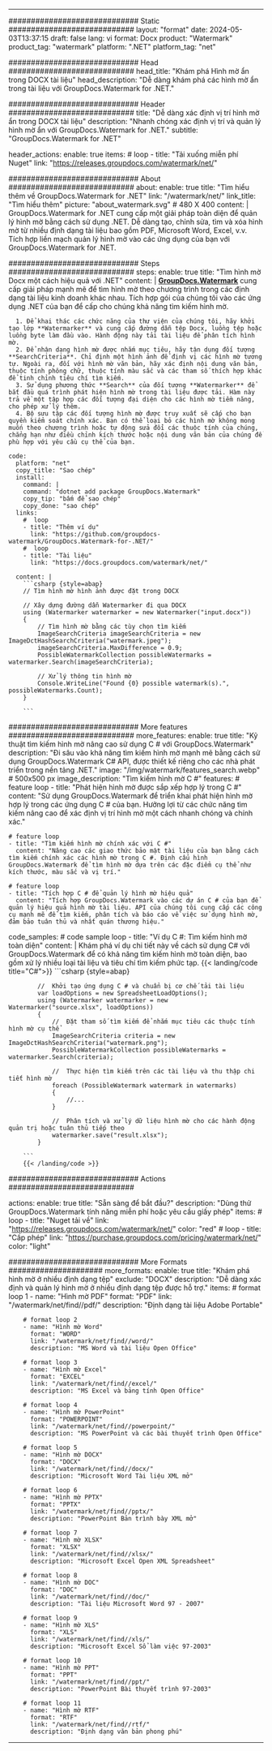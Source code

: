 
---
############################# Static ############################
layout: "format"
date:  2024-05-03T13:37:15
draft: false
lang: vi
format: Docx
product: "Watermark"
product_tag: "watermark"
platform: ".NET"
platform_tag: "net"

############################# Head ############################
head_title: "Khám phá Hình mờ ẩn trong DOCX tài liệu"
head_description: "Dễ dàng khám phá các hình mờ ẩn trong tài liệu với GroupDocs.Watermark for .NET."

############################# Header ############################
title: "Dễ dàng xác định vị trí hình mờ ẩn trong DOCX tài liệu" 
description: "Nhanh chóng xác định vị trí và quản lý hình mờ ẩn với GroupDocs.Watermark for .NET."
subtitle: "GroupDocs.Watermark for .NET" 

header_actions:
  enable: true
  items:
    #  loop
    - title: "Tải xuống miễn phí Nuget"
      link: "https://releases.groupdocs.com/watermark/net/"
      
############################# About ############################
about:
    enable: true
    title: "Tìm hiểu thêm về GroupDocs.Watermark for .NET"
    link: "/watermark/net/"
    link_title: "Tìm hiểu thêm"
    picture: "about_watermark.svg" # 480 X 400
    content: |
       GroupDocs.Watermark for .NET cung cấp một giải pháp toàn diện để quản lý hình mờ bằng cách sử dụng .NET. Dễ dàng tạo, chỉnh sửa, tìm và xóa hình mờ từ nhiều định dạng tài liệu bao gồm PDF, Microsoft Word, Excel, v.v. Tích hợp liền mạch quản lý hình mờ vào các ứng dụng của bạn với GroupDocs.Watermark for .NET.

############################# Steps ############################
steps:
    enable: true
    title: "Tìm hình mờ Docx một cách hiệu quả với .NET"
    content: |
      **[GroupDocs.Watermark](https://products.groupdocs.com/watermark/net/)** cung cấp giải pháp mạnh mẽ để tìm hình mờ theo chương trình trong các định dạng tài liệu kinh doanh khác nhau. Tích hợp gói của chúng tôi vào các ứng dụng .NET của bạn để cấp cho chúng khả năng tìm kiếm hình mờ.
      
      1. Để khai thác các chức năng của thư viện của chúng tôi, hãy khởi tạo lớp **Watermarker** và cung cấp đường dẫn tệp Docx, luồng tệp hoặc luồng byte làm đầu vào. Hành động này tải tài liệu để phân tích hình mờ.
      2. Để nhận dạng hình mờ được nhắm mục tiêu, hãy tận dụng đối tượng **SearchCriteria**. Chỉ định một hình ảnh để định vị các hình mờ tương tự. Ngoài ra, đối với hình mờ văn bản, hãy xác định nội dung văn bản, thuộc tính phông chữ, thuộc tính màu sắc và các tham số thích hợp khác để tinh chỉnh tiêu chí tìm kiếm.
      3. Sử dụng phương thức **Search** của đối tượng **Watermarker** để bắt đầu quá trình phát hiện hình mờ trong tài liệu được tải. Hàm này trả về một tập hợp các đối tượng đại diện cho các hình mờ tiềm năng, cho phép xử lý thêm.
      4. Bộ sưu tập các đối tượng hình mờ được truy xuất sẽ cấp cho bạn quyền kiểm soát chính xác. Bạn có thể loại bỏ các hình mờ không mong muốn theo chương trình hoặc tự động sửa đổi các thuộc tính của chúng, chẳng hạn như điều chỉnh kích thước hoặc nội dung văn bản của chúng để phù hợp với yêu cầu cụ thể của bạn.
   
    code:
      platform: "net"
      copy_title: "Sao chép"
      install:
        command: |
        command: "dotnet add package GroupDocs.Watermark"
        copy_tip: "bấm để sao chép"
        copy_done: "sao chép"
      links:
        #  loop
        - title: "Thêm ví dụ"
          link: "https://github.com/groupdocs-watermark/GroupDocs.Watermark-for-.NET/"
        #  loop
        - title: "Tài liệu"
          link: "https://docs.groupdocs.com/watermark/net/"
          
      content: |
        ```csharp {style=abap}
        // Tìm hình mờ hình ảnh được đặt trong DOCX

        // Xây dựng đường dẫn Watermarker đi qua DOCX
        using (Watermarker watermarker = new Watermarker("input.docx"))
        {
            // Tìm hình mờ bằng các tùy chọn tìm kiếm
            ImageSearchCriteria imageSearchCriteria = new ImageDctHashSearchCriteria("watermark.jpeg");
            imageSearchCriteria.MaxDifference = 0.9;
            PossibleWatermarkCollection possibleWatermarks = watermarker.Search(imageSearchCriteria);

            // Xử lý thông tin hình mờ
            Console.WriteLine("Found {0} possible watermark(s).", possibleWatermarks.Count);
        }
        
        ```  

############################# More features ############################
more_features:
  enable: true
  title: "Kỹ thuật tìm kiếm hình mờ nâng cao sử dụng C # với GroupDocs.Watermark"
  description: "Đi sâu vào khả năng tìm kiếm hình mờ mạnh mẽ bằng cách sử dụng GroupDocs.Watermark C# API, được thiết kế riêng cho các nhà phát triển trong nền tảng .NET."
  image: "/img/watermark/features_search.webp" # 500x500 px
  image_description: "Tìm kiếm hình mờ C #"
  features:
    # feature loop
    - title: "Phát hiện hình mờ được sắp xếp hợp lý trong C #"
      content: "Sử dụng GroupDocs.Watermark để triển khai phát hiện hình mờ hợp lý trong các ứng dụng C # của bạn. Hưởng lợi từ các chức năng tìm kiếm nâng cao để xác định vị trí hình mờ một cách nhanh chóng và chính xác."

    # feature loop
    - title: "Tìm kiếm hình mờ chính xác với C #"
      content: "Nâng cao các giao thức bảo mật tài liệu của bạn bằng cách tìm kiếm chính xác các hình mờ trong C #. Định cấu hình GroupDocs.Watermark để tìm hình mờ dựa trên các đặc điểm cụ thể như kích thước, màu sắc và vị trí."

    # feature loop
    - title: "Tích hợp C # để quản lý hình mờ hiệu quả"
      content: "Tích hợp GroupDocs.Watermark vào các dự án C # của bạn để quản lý hiệu quả hình mờ tài liệu. API của chúng tôi cung cấp các công cụ mạnh mẽ để tìm kiếm, phân tích và báo cáo về việc sử dụng hình mờ, đảm bảo tuân thủ và nhất quán thương hiệu."
      
  code_samples:
    # code sample loop
    - title: "Ví dụ C #: Tìm kiếm hình mờ toàn diện"
      content: |
        Khám phá ví dụ chi tiết này về cách sử dụng C# với GroupDocs.Watermark để có khả năng tìm kiếm hình mờ toàn diện, bao gồm xử lý nhiều loại tài liệu và tiêu chí tìm kiếm phức tạp.
        {{< landing/code title="C#">}}
        ```csharp {style=abap}
        
            //  Khởi tạo ứng dụng C # và chuẩn bị cơ chế tải tài liệu
            var loadOptions = new SpreadsheetLoadOptions();
            using (Watermarker watermarker = new Watermarker("source.xlsx", loadOptions))
            {
                //  Đặt tham số tìm kiếm để nhắm mục tiêu các thuộc tính hình mờ cụ thể
                ImageSearchCriteria criteria = new ImageDctHashSearchCriteria("watermark.png");
                PossibleWatermarkCollection possibleWatermarks = watermarker.Search(criteria);

                //  Thực hiện tìm kiếm trên các tài liệu và thu thập chi tiết hình mờ
                foreach (PossibleWatermark watermark in watermarks)
                {
                    //...
                }

                //  Phân tích và xử lý dữ liệu hình mờ cho các hành động quản trị hoặc tuân thủ tiếp theo
                watermarker.save("result.xlsx");
            }

        ```
        {{< /landing/code >}}


############################# Actions ############################

actions:
  enable: true
  title: "Sẵn sàng để bắt đầu?"
  description: "Dùng thử GroupDocs.Watermark tính năng miễn phí hoặc yêu cầu giấy phép"
  items:
    #  loop
    - title: "Nuget tải về"
      link: "https://releases.groupdocs.com/watermark/net/"
      color: "red"
        #  loop
    - title: "Cấp phép"
      link: "https://purchase.groupdocs.com/pricing/watermark/net/"
      color: "light"


############################# More Formats #####################
more_formats:
    enable: true
    title: "Khám phá hình mờ ở nhiều định dạng tệp"
    exclude: "DOCX"
    description: "Dễ dàng xác định và quản lý hình mờ ở nhiều định dạng tệp được hỗ trợ."
    items: 
        # format loop 1
        - name: "Hình mờ PDF"
          format: "PDF"
          link: "/watermark/net/find//pdf/"
          description: "Định dạng tài liệu Adobe Portable"

        # format loop 2
        - name: "Hình mờ Word"
          format: "WORD"
          link: "/watermark/net/find//word/"
          description: "MS Word và tài liệu Open Office"
          
        # format loop 3
        - name: "Hình mờ Excel"
          format: "EXCEL"
          link: "/watermark/net/find//excel/"
          description: "MS Excel và bảng tính Open Office"

        # format loop 4
        - name: "Hình mờ PowerPoint"
          format: "POWERPOINT"
          link: "/watermark/net/find//powerpoint/"
          description: "MS PowerPoint và các bài thuyết trình Open Office"

        # format loop 5
        - name: "Hình mờ DOCX"
          format: "DOCX"
          link: "/watermark/net/find//docx/"
          description: "Microsoft Word Tài liệu XML mở"
          
        # format loop 6
        - name: "Hình mờ PPTX"
          format: "PPTX"
          link: "/watermark/net/find//pptx/"
          description: "PowerPoint Bản trình bày XML mở"
          
        # format loop 7
        - name: "Hình mờ XLSX"
          format: "XLSX"
          link: "/watermark/net/find//xlsx/"
          description: "Microsoft Excel Open XML Spreadsheet"

        # format loop 8
        - name: "Hình mờ DOC"
          format: "DOC"
          link: "/watermark/net/find//doc/"
          description: "Tài liệu Microsoft Word 97 - 2007"

        # format loop 9
        - name: "Hình mờ XLS"
          format: "XLS"
          link: "/watermark/net/find//xls/"
          description: "Microsoft Excel Sổ làm việc 97-2003"

        # format loop 10
        - name: "Hình mờ PPT"
          format: "PPT"
          link: "/watermark/net/find//ppt/"
          description: "PowerPoint Bài thuyết trình 97-2003"

        # format loop 11
        - name: "Hình mờ RTF"
          format: "RTF"
          link: "/watermark/net/find//rtf/"
          description: "Định dạng văn bản phong phú"

---
